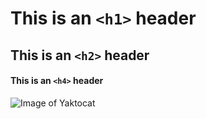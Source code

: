 # This is an `<h1>` header
## This is an `<h2>` header
#### This is an `<h4>` header

![Image of Yaktocat](https://octodex.github.com/images/yaktocat.png)
